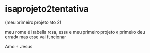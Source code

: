 # isaprojeto2tentativa
(meu primeiro projeto ato 2)


meu nome é isabella rosa, esse e meu primeiro projeto o primeiro deu errado mas esse vai funcionar

Amo ✝ Jesus

